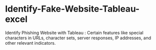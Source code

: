 # Identify-Fake-Website-Tableau-excel
Identify Phishing Website with Tableau : Certain features like  special characters in URLs, character sets, server responses, IP addresses, and other relevant indicators.
